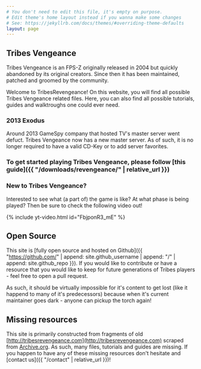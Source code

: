 ```yaml
---
# You don't need to edit this file, it's empty on purpose.
# Edit theme's home layout instead if you wanna make some changes
# See: https://jekyllrb.com/docs/themes/#overriding-theme-defaults
layout: page
---
```


## Tribes Vengeance

Tribes Vengeance is an FPS-Z originally released in 2004 but quickly abandoned by its original creators. Since then it has been maintained, patched and groomed by the community.

Welcome to TribesRevengeance! On this website, you will find all possible Tribes Vengeance related files. Here, you can also find all possible tutorials, guides and walktroughs one could ever need.

### 2013 Exodus

Around 2013 GameSpy company that hosted TV's master server went defuct. Tribes Vengeance now has a new master server. As of such, it is no longer required to have a valid CD-Key or to add server favorites. 

### **To get started playing Tribes Vengeance, please follow [this guide]({{ "/downloads/revengeance/" | relative_url }})**

### New to Tribes Vengeance?

Interested to see what (a part of) the game is like? At what phase is being played? Then be sure to check the following video out!

{% include yt-video.html id="FbjponR3_mE" %}

## Open Source

This site is [fully open source and hosted on Github]({{ "https://github.com/" | append: site.github_username | append: "/" | append: site.github_repo }}). If you would like to contribute or have a resource that you would like to keep for future generations of Tribes players - feel free to open a pull request.

As such, it should be virtually impossible for it's content to get lost (like it happend to many of it's predecessors) because when it's current maintainer goes dark - anyone can pickup the torch again!

## Missing resources

This site is primarily constructed from fragments of old [http://tribesrevengeance.com](http://tribesrevengeance.com) scraped from [Archive.org](http://archive.org). As such, many files, tutorials and guides are missing. If you happen to have any of these missing resources don't hesitate and [contact us]({{ "/contact" | relative_url }})!
